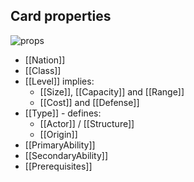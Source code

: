 ## Card properties

![props](https://8bitgalaxy.com/images/card.png)

- [[Nation]]
- [[Class]]
- [[Level]] implies:
	- [[Size]], [[Capacity]] and [[Range]]
	- [[Cost]] and [[Defense]]
- [[Type]] - defines:
	- [[Actor]] / [[Structure]]
	- [[Origin]]
- [[PrimaryAbility]]
- [[SecondaryAbility]]
- [[Prerequisites]]
